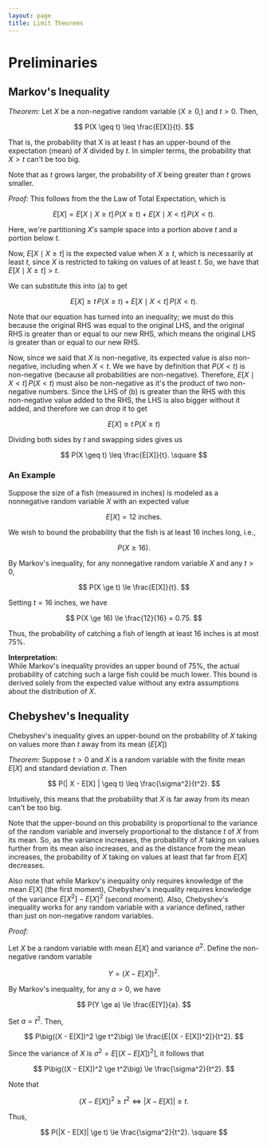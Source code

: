 ```yaml
---
layout: page
title: Limit Theorems
---
```


# Preliminaries

## Markov's Inequality

*Theorem:* Let $X$ be a non-negative random variable ($X \geq 0,$) and $t > 0.$ Then,

$$ P(X \geq t) \leq \frac{E[X]}{t}. $$

That is, the probability that X is at least $t$ has an upper-bound of the expectation (mean) of $X$ divided by $t.$ In simpler terms, the probability that $X > t$ can't be too big.

Note that as $t$ grows larger, the probability of $X$ being greater than $t$ grows smaller.

*Proof:*
This follows from the the Law of Total Expectation, which is

$$ E[X] = E[X \mid X \ge t]\,P(X \ge t) + E[X \mid X < t]\,P(X < t). \tag{a} $$

Here, we're partitioning $X's$ sample space into a portion above $t$ and a portion below $t.$ 

Now, $E[X \mid X \ge t]$ is the expected value when $X \ge t,$ which is necessarily at least $t,$ since $X$ is restricted to taking on values of at least $t.$ So, we have that $E[X \mid X \ge t] > t.$

We can substitute this into (a) to get

$$ E[X] \geq t\,P(X \ge t) + E[X \mid X < t]\,P(X < t). \tag{b} $$

Note that our equation has turned into an inequality; we must do this because the original RHS was equal to the original LHS, and the original RHS is greater than or equal to our new RHS, which means the original LHS is greater than or equal to our new RHS.

Now, since we said that $X$ is non-negative, its expected value is also non-negative, including when $X < t.$ We we have by definition that $P(X < t)$ is non-negative (because all probabilities are non-negative). Therefore, $E[X \mid X < t]\,P(X < t)$ must also be non-negative as it's the product of two non-negative numbers. Since the LHS of (b) is greater than the RHS with this non-negative value added to the RHS, the LHS is also bigger without it added, and therefore we can drop it to get

$$ E[X] \geq t\,P(X \ge t) \tag{c} $$

Dividing both sides by $t$ and swapping sides gives us

$$ P(X \geq t) \leq \frac{E[X]}{t}. \square $$

### An Example

Suppose the size of a fish (measured in inches) is modeled as a nonnegative random variable $X$ with an expected value

$$ E[X] = 12 \text{ inches}. $$

We wish to bound the probability that the fish is at least $16$ inches long, i.e.,

$$ P(X \ge 16). $$

By Markov's inequality, for any nonnegative random variable $X$ and any $t > 0$,

$$ P(X \ge t) \le \frac{E[X]}{t}. $$

Setting $t = 16$ inches, we have

$$ P(X \ge 16) \le \frac{12}{16} = 0.75. $$

Thus, the probability of catching a fish of length at least $16$ inches is at most $75\%$.

**Interpretation:**  
While Markov's inequality provides an upper bound of $75\%$, the actual probability of catching such a large fish could be much lower. This bound is derived solely from the expected value without any extra assumptions about the distribution of $X$.

## Chebyshev's Inequality

Chebyshev's inequality gives an upper-bound on the probability of $X$ taking on values more than $t$ away from its mean ($E[X]$)

*Theorem:* Suppose $t > 0$ and $X$ is a random variable with the finite mean $E[X]$ and standard deviation $\sigma.$ Then

$$ P(| X - E[X] | \geq t) \leq \frac{\sigma^2}{t^2}. $$

Intuitively, this means that the probability that $X$ is far away from its mean can't be too big.

Note that the upper-bound on this probability is proportional to the variance of the random variable and inversely proportional to the distance $t$ of $X$ from its mean. So, as the variance increases, the probability of $X$ taking on values further from its mean also increases, and as the distance from the mean increases, the probability of $X$ taking on values at least that far from $E[X]$ decreases.

Also note that while Markov's inequality only requires knowledge of the mean $E[X]$ (the first moment), Chebyshev's inequality requires knowledge of the variance $E[X^2] - E[X]^2$ (second moment). Also, Chebyshev's inequality works for any random variable with a variance defined, rather than just on non-negative random variables.

*Proof:*

Let $X$ be a random variable with mean $E[X]$ and variance $\sigma^2$. Define the non-negative random variable

$$ Y = (X - E[X])^2. $$

By Markov's inequality, for any $a > 0$, we have

$$ P(Y \ge a) \le \frac{E[Y]}{a}. $$

Set $a = t^2$. Then,

$$ P\big((X - E[X])^2 \ge t^2\big) \le \frac{E[(X - E[X])^2]}{t^2}. $$

Since the variance of $X$ is $\sigma^2 = E[(X - E[X])^2]$, it follows that

$$ P\big((X - E[X])^2 \ge t^2\big) \le \frac{\sigma^2}{t^2}. $$

Note that

$$ (X - E[X])^2 \ge t^2 \iff |X - E[X]| \ge t. $$

Thus,

$$ P(|X - E[X]| \ge t) \le \frac{\sigma^2}{t^2}. \square $$